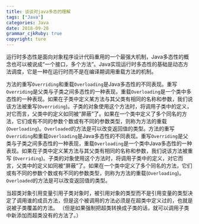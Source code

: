 ```yaml
---
title: 谈谈对java多态的理解
tags: ["Java"]
categories: Java
date: 2018-09-28
grammar_cjkRuby: true
copyright: ture
---
```


运行时多态性是面向对象程序设计代码重用的一个最强大机制，Java多态性的概念也可以被说成“一个接口，多个方法”。Java实现运行时多态性的基础是动态方法调度，它是一种在运行时而不是在编译期调用重载方法的机制。

<!-- more -->

方法的重写`Overriding`和重载`Overloading`是Java多态性的不同表现。重写`Overriding`是父类与子类之间多态性的一种表现，重载`Overloading`是一个类中多态性的一种表现。如果在子类中定义某方法与其父类有相同的名称和参数，我们说该方法被重写(`Overriding`)。子类的对象使用这个方法时，将调用子类中的定义，对它而言，父类中的定义如同被“屏蔽”了。如果在一个类中定义了多个同名的方法，它们或有不同的参数个数或有不同的参数类型，则称为方法的重载(`Overloading`)。`Overloaded`的方法是可以改变返回值的类型。方法的重写`Overriding`和重载`Overloading`是Java多态性的不同表现。重写`Overriding`是父类与子类之间多态性的一种表现，重载`Overloading`是一个类中Java多态性的一种表现。如果在子类中定义某方法与其父类有相同的名称和参数，我们说该方法被重写 (`Overriding`)。子类的对象使用这个方法时，将调用子类中的定义，对它而言，父类中的定义如同被“屏蔽”了。如果在一个类中定义了多个同名的方法，它们或有不同的参数个数或有不同的参数类型，则称为方法的重载(`Overloading`)。`Overloaded`的方法是可以改变返回值的类型。

当超类对象引用变量引用子类对象时，被引用对象的类型而不是引用变量的类型决定了调用谁的成员方法，但是这个被调用的方法必须是在超类中定义过的，也就是说被子类覆盖的方法。 （但是如果强制把超类转换成子类的话，就可以调用子类中新添加而超类没有的方法了。）